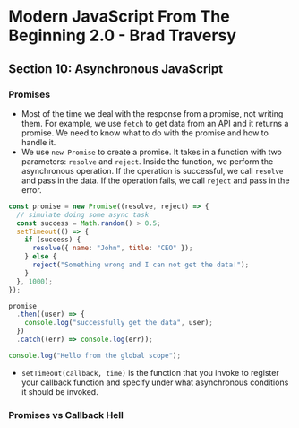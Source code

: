# Modern JavaScript From The Beginning 2.0 - Brad Traversy

## Section 10: Asynchronous JavaScript

### Promises

- Most of the time we deal with the response from a promise, not writing them. For example, we use `fetch` to get data from an API and it returns a promise. We need to know what to do with the promise and how to handle it.
- We use `new Promise` to create a promise. It takes in a function with two parameters: `resolve` and `reject`. Inside the function, we perform the asynchronous operation. If the operation is successful, we call `resolve` and pass in the data. If the operation fails, we call `reject` and pass in the error.

```javascript
const promise = new Promise((resolve, reject) => {
  // simulate doing some async task
  const success = Math.random() > 0.5;
  setTimeout(() => {
    if (success) {
      resolve({ name: "John", title: "CEO" });
    } else {
      reject("Something wrong and I can not get the data!");
    }
  }, 1000);
});

promise
  .then((user) => {
    console.log("successfully get the data", user);
  })
  .catch((err) => console.log(err));

console.log("Hello from the global scope");
```

- `setTimeout(callback, time)` is the function that you invoke to register your callback function and specify under what asynchronous conditions it should be invoked.

### Promises vs Callback Hell
